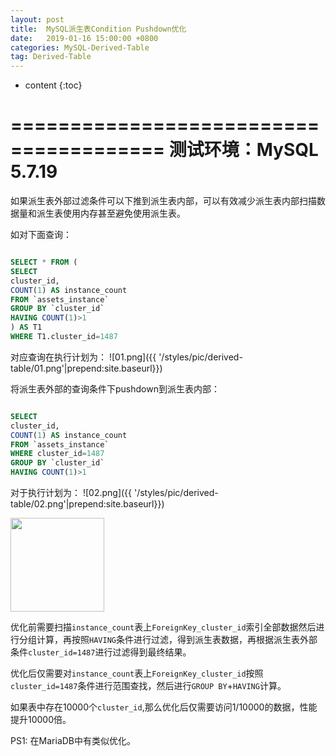 ```yaml
---
layout: post
title:  MySQL派生表Condition Pushdown优化
date:   2019-01-16 15:00:00 +0800
categories: MySQL-Derived-Table
tag: Derived-Table
---
```


* content
{:toc}


=======================================
测试环境：MySQL 5.7.19
=======================================


如果派生表外部过滤条件可以下推到派生表内部，可以有效减少派生表内部扫描数据量和派生表使用内存甚至避免使用派生表。

如对下面查询：
```sql

SELECT * FROM (
SELECT 
cluster_id,
COUNT(1) AS instance_count
FROM `assets_instance`
GROUP BY `cluster_id`
HAVING COUNT(1)>1
) AS T1
WHERE T1.cluster_id=1487

```
对应查询在执行计划为：
![01.png]({{ '/styles/pic/derived-table/01.png'|prepend:site.baseurl}})

将派生表外部的查询条件下pushdown到派生表内部：
```sql

SELECT 
cluster_id,
COUNT(1) AS instance_count
FROM `assets_instance`
WHERE cluster_id=1487
GROUP BY `cluster_id`
HAVING COUNT(1)>1

```
对于执行计划为：
![02.png]({{ '/styles/pic/derived-table/02.png'|prepend:site.baseurl}})

<img max-width="600" height="150" src="https://gaogao67.github.io//styles/pic/derived-table/02.png"/>

优化前需要扫描`instance_count`表上`ForeignKey_cluster_id`索引全部数据然后进行分组计算，再按照`HAVING`条件进行过滤，得到派生表数据，再根据派生表外部条件`cluster_id=1487`进行过滤得到最终结果。

优化后仅需要对`instance_count`表上`ForeignKey_cluster_id`按照`cluster_id=1487`条件进行范围查找，然后进行`GROUP BY`+`HAVING`计算。

如果表中存在10000个`cluster_id`,那么优化后仅需要访问1/10000的数据，性能提升10000倍。


PS1: 在MariaDB中有类似优化。